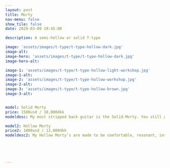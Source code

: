 ```yaml
---
layout: post
title: Morty
nav-menu: false
show_tile: false
date: 2020-03-09 19:45:00

description: A semi-hollow or solid T-type

image: 'assets/images/t-type/t-type-hollow-dark.jpg'
image-alt: 
image-hero: 'assets/images/t-type/t-type-hollow-dark.jpg'
image-hero-alt:

image-1: 'assets/images/t-type/t-type-hollow-light-workshop.jpg'
image-1-alt:
image-2: 'assets/images/t-type/t-type-hollow-workshop.jpg'
image-2-alt:
image-3: 'assets/images/t-type/t-type-hollow-brown.jpg'
image-3-alt:


model: Solid Morty
price: 1500usd / 10,000dkk
modeldesc: My most stripped back guitar is the Solid-Morty. You still get stainless steel frets, the same hardware as you get on my Wayfairs, a modern all access set neck joint, handwound pickups made to your specs, but everything unnecessary is removed. It is a distilled, pure and simple instrument.

model2: Hollow Morty
price2: 1800usd / 12,000dkk
modeldesc2: My Hollow Morty’s are made to be comfortable, resonant, inspiring to play acoustically and versatile. They are totally hollow, with no centre block, to maximise resonance and keep the weight down.  But I vary the thickness of the top, back and sides to add strength and support where needed, whilst removing all unnecessary material. This gives me a lot of extra control on my builds. For example if the customer knows they will be playing on very loud stages I can add a little extra thickness to the top to help control feedback, or if you want to feel vibrations against your chest when you play I can make the back a little thinner on the belly cut.





---
```




